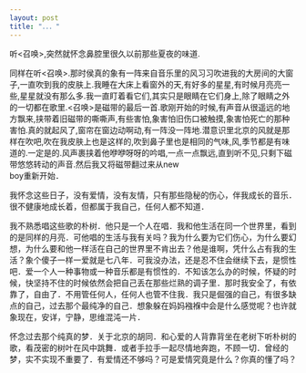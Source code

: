 ```yaml
---
layout: post
title: "．．．"
---
```

听<召唤>,突然就怀念鼻腔里很久以前那些夏夜的味道.  


同样在听<召唤>.那时侯真的象有一阵来自音乐里的风习习吹进我的大房间的大窗子,一直吹到我的皮肤上.我睡在大床上看窗外的天,有好多的星星,有时候月亮亮一些,星星就没有那么多.我一直盯着看它们,其实只是眼睛在它们身上,除了眼睛之外的一切都在歌里.<召唤>是磁带的最后一首.歌刚开始的时候,有声音从很遥远的地方飘来,挟带着旧磁带的嘶嘶声,有些害怕,象害怕旧伤口被触摸,象害怕死亡的那种害怕.真的就起风了,窗帘在窗边动啊动,有一阵没一阵地.潜意识里北京的风就是那样在吹吧,吹在我皮肤上也是这样的,吹到鼻子里也是相同的气味,风,季节都是有味道的.一定是的.风声裹挟着他咿咿呀呀的吟唱,一点一点飘远,直到听不见,只剩下磁带悠悠转动的声音.然后我又将磁带翻过来从new  
boy重新开始．  


我怀念这些日子，没有爱情，没有友情，只有那些隐秘的伤心，伴我成长的音乐．很不健康地成长着，但都属于我自己，任何人都不知道．  


我不熟悉唱这些歌的朴树．他只是一个人在唱．我和他生活在同一个世界里，看到的是同样的月亮．可他唱的生活与我有关吗？我为什么要为它们伤心，为什么要幻想，为什么要和他一样活在自己的世界里不肯出去？他是谁啊，凭什么占有我的生活？象个傻子一样一爱就是七八年．可我没办法，还是忍不住会继续下去，是惯性吧．爱一个人一种事物或一种音乐都是有惯性的．不知该怎么办的时候，怀疑的时候，快坚持不住的时候依然会把自己丢在那些烂熟的调子里．那时我安全了，有依靠了，自由了．不用管任何人，任何人也管不住我．我只是倔强的自己，有很多缺点的自己，过去那个最纯净的自己．想象躲在妈妈襁褓中会是什么感觉呢？也许就象现在，安详，宁静，思维混沌一片．  


怀念过去那个纯真的梦．关于北京的胡同．和心爱的人背靠背坐在老树下听朴树的歌，看茂密的树叶在风中跳舞．或者手拉手一起尽情地奔跑，不顾一切．曾经的梦，实不实现不重要了．有爱情还不够吗？可是爱情究竟是什么？你真的懂了吗？							  
		
